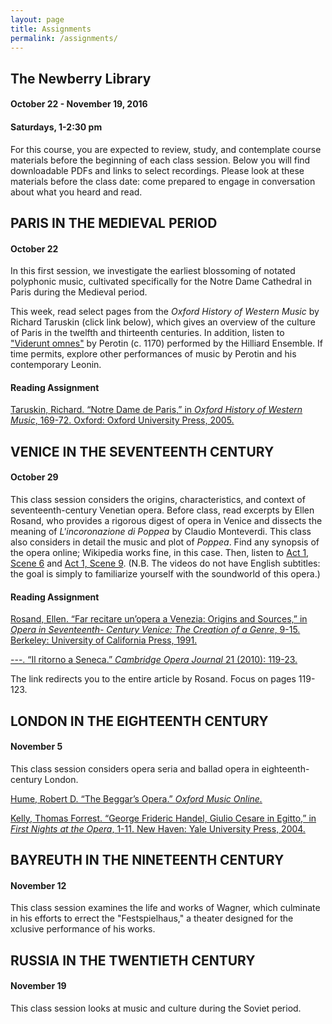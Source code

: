 ```yaml
---
layout: page
title: Assignments
permalink: /assignments/
---
```


<div class="wrapper">

  <h2>The Newberry Library</h2>
  <h4>October 22 - November 19, 2016</h4>
  <h4>Saturdays, 1-2:30 pm</h4>
  <p>For this course, you are expected to review, study, and contemplate course materials before the beginning of each class session. Below you will find downloadable PDFs and links to select recordings. Please look at these materials before the class date: come prepared to engage in conversation about what you heard and read.</p>
</div>

<section class="dame"></section>

<div class="wrapper">
  <h2>PARIS IN THE MEDIEVAL PERIOD</h2>
  <h4>October 22</h4>
  <p>In this first session, we investigate the earliest blossoming of notated polyphonic music, cultivated specifically for the Notre Dame Cathedral in Paris during the Medieval period.</p>
  <p>This week, read select pages from the <em>Oxford History of Western Music</em> by Richard Taruskin (click link below), which gives an overview of the culture of Paris in the twelfth and thirteenth centuries. In addition, listen to <a href="https://www.youtube.com/watch?v=aySwfcRaOZM" target="_blank">"Viderunt omnes"</a> by Perotin (c. 1170) performed by the Hilliard Ensemble. If time permits, explore other performances of music by Perotin and his contemporary Leonin.</p>
  <h4>Reading Assignment</h4>
  <p><a href="{{ site.url }}/assets/PDFs/taruskin_OHW_paris.pdf" target="_blank">Taruskin, Richard. “Notre Dame de Paris,” in <em>Oxford History of Western Music</em>, 169-72. Oxford:
  Oxford University Press, 2005.</a></p>
</div>

<section class="venice"></section>

<div class="wrapper">
  <h2>VENICE IN THE SEVENTEENTH CENTURY</h2>
  <h4>October 29</h4>
  <p>This class session considers the origins, characteristics, and context of seventeenth-century Venetian opera. Before class, read excerpts by Ellen Rosand, who provides a rigorous digest of opera in Venice and dissects the meaning of <em>L'incoronazione di Poppea</em> by Claudio Monteverdi. This class also considers in detail the music and plot of <em>Poppea</em>. Find any synopsis of the opera online; Wikipedia works fine, in this case. Then, listen to <a href="https://www.youtube.com/watch?v=EyQqJANZqe4" target="_blank">Act 1, Scene 6</a> and <a href="https://www.youtube.com/watch?v=W0L1CJBj0GE" target="_blank">Act 1, Scene 9</a>. (N.B. The videos do not have English subtitles: the goal is simply to familiarize yourself with the soundworld of this opera.)</p>
  <h4>Reading Assignment</h4>
  <p><a href="{{ site.url }}/assets/PDFs/rosand_17C_venice.pdf" target="_blank">Rosand, Ellen. “Far recitare un’opera a Venezia: Origins and Sources,” in <em>Opera in Seventeenth-
Century Venice: The Creation of a Genre</em>, 9-15. Berkeley: University of California Press, 1991.</a></p>
<p><a href="{{ site.url }}/assets/PDFs/Rosand_Ritorno_2009_Cambridge.pdf" target="_blank">---. “Il ritorno a Seneca.” <em>Cambridge Opera Journal</em> 21 (2010): 119-23. </a></p>
<p>The link redirects you to the entire article by Rosand. Focus on pages 119-123.</p>
</div>

<section class="london"></section>

<div class="wrapper">
  <h2>LONDON IN THE EIGHTEENTH CENTURY</h2>
  <h4>November 5</h4>
  <p>This class session considers opera seria and ballad opera in eighteenth-century London.</p>
  <p><a href="{{ site.url }}/assets/PDFs/Beggars_Opera_OMO.pdf" target="_blank">Hume, Robert D. “The Beggar’s Opera.” <em>Oxford Music Online.</em></a></p>
  <p><a href="{{ site.url }}/assets/PDFs/Kelly_First Nights.pdf" target="_blank">Kelly, Thomas Forrest. “George Frideric Handel, Giulio Cesare in Egitto,” in <em>First Nights at the Opera</em>, 1-11. New Haven: Yale University Press, 2004.</a></p>

</div>

<section class="bayreuth"></section>

<div class="wrapper">
  <h2>BAYREUTH IN THE NINETEENTH CENTURY</h2>
  <h4>November 12</h4>
  <p>This class session examines the life and works of Wagner, which culminate in his efforts to errect the "Festspielhaus," a theater designed for the xclusive performance of his works.</p>
</div>

<section class="soviet"></section>

<div class="wrapper">
  <h2>RUSSIA IN THE TWENTIETH CENTURY</h2>
  <h4>November 19</h4>
  <p>This class session looks at music and culture during the Soviet period.</p>
</div>
